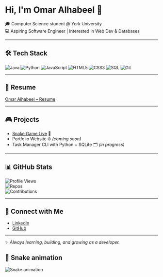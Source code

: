 # Hi, I'm Omar Alhabeel 👋  

🎓 Computer Science student @ York University  
💻 Aspiring Software Engineer | Interested in Web Dev & Databases  

---

## 🛠️ Tech Stack
![Java](https://img.shields.io/badge/Java-orange?logo=java&logoColor=white)
![Python](https://img.shields.io/badge/Python-3670A0?logo=python&logoColor=ffdd54)
![JavaScript](https://img.shields.io/badge/JavaScript-F7DF1E?logo=javascript&logoColor=black)
![HTML5](https://img.shields.io/badge/HTML5-E34F26?logo=html5&logoColor=white)
![CSS3](https://img.shields.io/badge/CSS3-1572B6?logo=css3&logoColor=white)
![SQL](https://img.shields.io/badge/SQL-336791?logo=postgresql&logoColor=white)
![Git](https://img.shields.io/badge/Git-F05032?logo=git&logoColor=white)

---

## 📄 Resume
[Omar Alhabeel – Resume](https://O278h.github.io/resume/)





---

## 🎮 Projects  
- [Snake Game Live](https://O278H.github.io/snake-game/) 🐍  
- Portfolio Website 🌐 *(coming soon)*  
- Task Manager CLI with Python + SQLite 🗂️ *(in progress)*  

---

## 📊 GitHub Stats  
![Profile Views](https://komarev.com/ghpvc/?username=O278H&color=blueviolet)  
![Repos](https://img.shields.io/badge/Public%20Repos-2-blue)  
![Contributions](https://img.shields.io/badge/Contributions-Active-brightgreen)  

---

## 🤝 Connect with Me  
- [LinkedIn](https://www.linkedin.com/in/omar-alhabeel-8a45482b2)  
- [GitHub](https://github.com/O278H)  

---

✨ *Always learning, building, and growing as a developer.*  

## 🐍 Snake animation
![Snake animation](https://raw.githubusercontent.com/O278h/O278h/output/github-contribution-grid-snake.svg)


